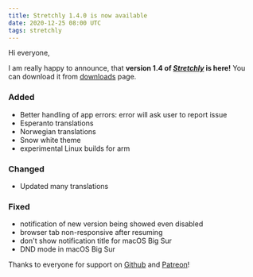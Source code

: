 ```yaml
---
title: Stretchly 1.4.0 is now available
date: 2020-12-25 08:00 UTC
tags: stretchly
---
```


Hi everyone,

I am really happy to announce, that **version 1.4 of [*Stretchly*](/stretchly) is here!** You can download it from [downloads](/stretchly/downloads) page.

### Added
- Better handling of app errors: error will ask user to report issue
- Esperanto translations
- Norwegian translations
- Snow white theme
- experimental Linux builds for arm

### Changed
- Updated many translations

### Fixed
- notification of new version being showed even disabled
- browser tab non-responsive after resuming
- don't show notification title for macOS Big Sur
- DND mode in macOS Big Sur

Thanks to everyone for support on [Github](https://github.com/sponsors/hovancik) and  [Patreon](https://www.patreon.com/hovancik)!
